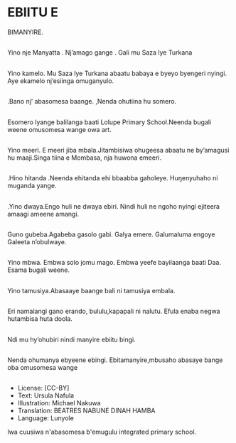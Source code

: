 # EBIITU E
BIMANYIRE.

##
Yino nje Manyatta .
Nj’amago gange .
Gali mu Saza lye
Turkana


##
Yino kamelo. Mu Saza
lye Turkana abaatu
babaya e byeyo
byengeri nyingi.
Aye ekamelo nj’esiinga
omuganyulo.


##
.Bano nj’ abasomesa
baange.
,Nenda ohutiina hu
somero.


##
Esomero lyange balilanga baati Lolupe
Primary School.Neenda bugali weene
omusomesa wange owa art.


##
Yino meeri. E meeri jiba
mbala.Jitambisiwa
ohugeesa abaatu ne
by’amagusi hu
maaji.Singa tiina e
Mombasa, nja huwona
emeeri.


##
.Hino hitanda .Neenda
ehitanda ehi bbaabba
gaholeye.
Huŋenyuhaho ni
muganda yange.


##
.Yino dwaya.Engo huli
ne dwaya ebiri.
Nindi huli ne ngoho
nyingi ejiteera amaagi
ameene amangi.


##
Guno gubeba.Agabeba
gasolo gabi.
Galya emere.
Galumaluma engoye
Galeeta n’obulwaye.


##
Yino mbwa. Embwa solo
jomu mago.
Embwa yeefe
bayilaanga baati Daa.
Esama bugali weene.


##
Yino
tamusiya.Abasaaye
baange bali ni tamusiya
embala.


##
Eri namalangi gano erando, bululu,kapapali
ni nalutu.
Efula enaba negwa hutambisa huta doola.


##
Ndi mu hy’ohubiri nindi manyire ebiitu bingi.


##
Nenda ohumanya ebyeene ebingi.
Ebitamanyire,mbusaho abasaye bange oba
omusomesa wange


##
* License: [CC-BY]
* Text: Ursula Nafula
* Illustration: Michael Nakuwa
* Translation: BEATRES NABUNE DINAH HAMBA
* Language: Lunyole

lwa cuusiwa n'abasomesa
b'emugulu integrated primary
school.
